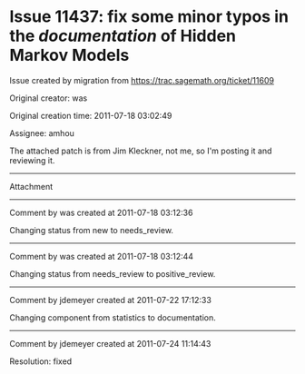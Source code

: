 # Issue 11437: fix some minor typos in the *documentation* of Hidden Markov Models

Issue created by migration from https://trac.sagemath.org/ticket/11609

Original creator: was

Original creation time: 2011-07-18 03:02:49

Assignee: amhou

The attached patch is from Jim Kleckner, not me, so I'm posting it and reviewing it.


---

Attachment


---

Comment by was created at 2011-07-18 03:12:36

Changing status from new to needs_review.


---

Comment by was created at 2011-07-18 03:12:44

Changing status from needs_review to positive_review.


---

Comment by jdemeyer created at 2011-07-22 17:12:33

Changing component from statistics to documentation.


---

Comment by jdemeyer created at 2011-07-24 11:14:43

Resolution: fixed
